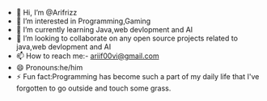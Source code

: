 - 👋 Hi, I’m @Arifrizz
- 👀 I’m interested in Programming,Gaming 
- 🌱 I’m currently learning Java,web devlopment and AI
- 💞️ I’m looking to collaborate on any open source projects related to java,web devlopment and AI
- 📫 How to reach me:- ariif00vi@gmail.com
- 😄 Pronouns:he/him
- ⚡ Fun fact:Programming has become such a part of my daily life that I've forgotten to go outside and touch some grass.

<!---
Arifrizz/Arifrizz is a ✨ special ✨ repository because its `README.md` (this file) appears on your GitHub profile.
You can click the Preview link to take a look at your changes.
--->
